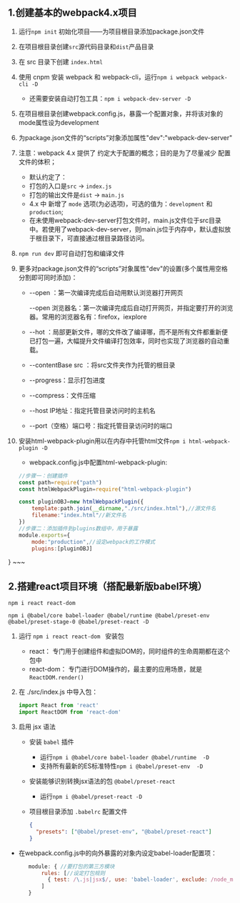 ## 1.创建基本的webpack4.x项目

1. 运行`npm init` 初始化项目——为项目根目录添加package.json文件

2. 在项目根目录创建`src`源代码目录和`dist`产品目录

3. 在 src 目录下创建 `index.html`

4. 使用 cnpm 安装 webpack 和  webpack-cli，运行`npm i webpack webpack-cli -D`

   + 还需要安装自动打包工具：`npm i webpack-dev-server -D`

5. 在项目根目录创建webpack.config.js，暴露一个配置对象，并将该对象的mode属性设为development

6. 为package.json文件的“scripts”对象添加属性"dev":"webpack-dev-server"

7. 注意：webpack 4.x 提供了 约定大于配置的概念；目的是为了尽量减少 配置文件的体积；
   + 默认约定了：
   + 打包的入口是`src` -> `index.js`
   + 打包的输出文件是`dist` -> `main.js`
   + 4.x 中 新增了 `mode` 选项(为必选项)，可选的值为：`development` 和 `production`;
   + 在未使用webpack-dev-server打包文件时，main.js文件位于src目录中。若使用了webpack-dev-server，则main.js位于内存中，默认虚拟放于根目录下，可直接通过根目录路径访问。
   
8. `npm run dev`   即可自动打包和编译文件

9. 更多对package.json文件的“scripts”对象属性"dev"的设置(多个属性用空格分割即可同时添加)：
   
   + --open ：第一次编译完成后自动用默认浏览器打开网页
   
     --open 浏览器名：第一次编译完成后自动打开网页，并指定要打开的浏览器。常用的浏览器名有：firefox，iexplore
   
   + --hot ：局部更新文件，哪的文件改了编译哪，而不是所有文件都重新便已打包一遍，大幅提升文件编译打包效率，同时也实现了浏览器的自动重载。
   
   + --contentBase src ：将src文件夹作为托管的根目录
   
   + --progress：显示打包进度
   
   + --compress：文件压缩
   
   + --host IP地址：指定托管目录访问时的主机名
   
   + --port（空格）端口号：指定托管目录访问时的端口
   
10. 安装html-webpack-plugin用以在内存中托管html文件`npm i html-webpack-plugin -D`

    + webpack.config.js中配置html-webpack-plugin:
    
    ~~~js
    //步骤一：创建插件
    const path=require("path")
    const htmlWebpackPlugin=require("html-webpack-plugin")
    
    const pluginOBJ=new htmlWebpackPlugin({
        template:path.join(__dirname,"./src/index.html"),//源文件名
        filename:"index.html"//新文件名
    })
    //步骤二：添加插件到plugins数组中，用于暴露
    module.exports={
        mode:"production",//设定webpack的工作模式
        plugins:[pluginOBJ]
}
    ~~~

    
## 2.搭建react项目环境（搭配最新版babel环境）
`npm i react react-dom ` 

`npm i @babel/core babel-loader @babel/runtime @babel/preset-env @babel/preset-stage-0 @babel/preset-react -D`

1. 运行 `npm i react react-dom ` 安装包

   + react： 专门用于创建组件和虚拟DOM的，同时组件的生命周期都在这个包中
   + react-dom： 专门进行DOM操作的，最主要的应用场景，就是`ReactDOM.render()`

3. 在 ./src/index.js 中导入包：

   ```js
   import React from 'react'
   import ReactDOM from 'react-dom'
   ```

3. 启用 jsx 语法
   - 安装 `babel` 插件

     - 运行`npm i @babel/core babel-loader @babel/runtime  -D`
     - 支持所有最新的ES标准特性`npm i @babel/preset-env  -D`

   - 安装能够识别转换jsx语法的包 `@babel/preset-react` 

     + 运行`npm i @babel/preset-react -D`

   - 项目根目录添加 `.babelrc` 配置文件

     ```json
     {
       "presets": ["@babel/preset-env", "@babel/preset-react"]
     }
     ```
     
- 在webpack.config.js中的向外暴露的对象内设定babel-loader配置项：
   
  ```js
     module: { //要打包的第三方模块
         rules: [//设定打包规则
           { test: /\.js|jsx$/, use: 'babel-loader', exclude: /node_modules/ }
         ]
     }
     ```
   






